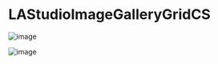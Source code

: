 # LAStudioImageGalleryGridCS

![image](https://user-images.githubusercontent.com/50366078/223549581-beef6986-b98a-4008-b771-c46180e1bd1d.png)

![image](https://user-images.githubusercontent.com/50366078/223552022-56dc8469-4926-46be-a6ef-ec13b42d9e91.png)

